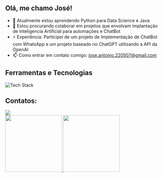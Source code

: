## Olá, me chamo José!

- 🌱 Atualmente estou aprendendo Python para Data Science e Java
- 👯 Estou procurando colaborar em projetos que envolvam implantação de Inteligencia Artificial para automações e ChatBot
- ⚡ Experiência: Participei de um projeto de Implementação de ChatBot com WhatsApp e um projeto baseado no ChatGPT utilizando a API da OpenAI
- 📫 Como entrar em contato comigo: jose.antonio.220507@gmail.com

## Ferramentas e Tecnologias

<img src="https://skillicons.dev/icons?i=java,nextjs,python,git&perline=5" alt="Tech Stack" /> 

## Contatos:

<div>
<a href="https://www.linkedin.com/in/joseantonio7" target="_blank"><img loading="lazy" src="https://img.shields.io/badge/-LinkedIn-%230077B5?style=for-the-badge&logo=linkedin&logoColor=white" target="_blank"></a>   
</div>

<div>
<a href="https://github.com/JoseRodriguesF">
<img loading="lazy" height="180em" src="https://github-readme-stats.vercel.app/api/top-langs/?username=JoseRodriguesF&layout=compact&langs_count=7&theme=dracula"/>
<img loading="lazy" height="180em" src="https://github-readme-stats.vercel.app/api?username=JoseRodriguesF&show_icons=true&theme=dracula&include_all_commits=true&count_private=true"/>
</div>

